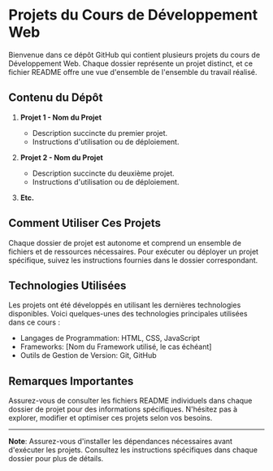# Projets du Cours de Développement Web

Bienvenue dans ce dépôt GitHub qui contient plusieurs projets du cours de Développement Web. Chaque dossier représente un projet distinct, et ce fichier README offre une vue d'ensemble de l'ensemble du travail réalisé.

## Contenu du Dépôt

1. **Projet 1 - Nom du Projet**
   - Description succincte du premier projet.
   - Instructions d'utilisation ou de déploiement.

2. **Projet 2 - Nom du Projet**
   - Description succincte du deuxième projet.
   - Instructions d'utilisation ou de déploiement.

3. **Etc.**

## Comment Utiliser Ces Projets

Chaque dossier de projet est autonome et comprend un ensemble de fichiers et de ressources nécessaires. Pour exécuter ou déployer un projet spécifique, suivez les instructions fournies dans le dossier correspondant.

## Technologies Utilisées

Les projets ont été développés en utilisant les dernières technologies disponibles. Voici quelques-unes des technologies principales utilisées dans ce cours :

- Langages de Programmation: HTML, CSS, JavaScript
- Frameworks: [Nom du Framework utilisé, le cas échéant]
- Outils de Gestion de Version: Git, GitHub

## Remarques Importantes

Assurez-vous de consulter les fichiers README individuels dans chaque dossier de projet pour des informations spécifiques. N'hésitez pas à explorer, modifier et optimiser ces projets selon vos besoins.

---

**Note**: Assurez-vous d'installer les dépendances nécessaires avant d'exécuter les projets. Consultez les instructions spécifiques dans chaque dossier pour plus de détails.
